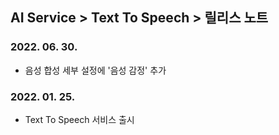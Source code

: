 ## AI Service > Text To Speech > 릴리스 노트

### 2022. 06. 30.
* 음성 합성 세부 설정에 '음성 감정' 추가

### 2022. 01. 25.
* Text To Speech 서비스 출시